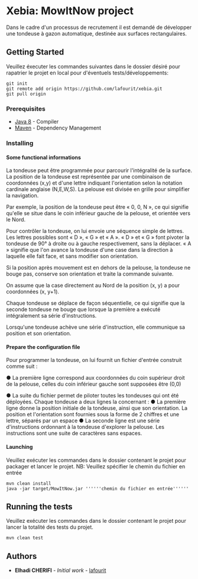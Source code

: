 # Xebia: MowItNow project

Dans le cadre d'un processus de recrutement il est demandé de développer une tondeuse à gazon automatique, destinée aux
surfaces rectangulaires.

## Getting Started

Veuillez éxecuter les commandes suivantes dans le dossier désiré pour rapatrier le projet en local pour d'éventuels tests/développements:
```
git init
git remote add origin https://github.com/lafourit/xebia.git
git pull origin
```
### Prerequisites

* [Java 8](http://www.oracle.com/technetwork/java/javase/downloads/jdk8-downloads-2133151.html) - Compiler
* [Maven](https://maven.apache.org/) - Dependency Management

### Installing

#### Some functional informations

La tondeuse peut être programmée pour parcourir l'intégralité de la surface.
La position de la tondeuse est représentée par une combinaison de coordonnées (x,y) et d'une
lettre indiquant l'orientation selon la notation cardinale anglaise (N,E,W,S). La pelouse est
divisée en grille pour simplifier la navigation.

Par exemple, la position de la tondeuse peut être « 0, 0, N », ce qui signifie qu'elle se situe
dans le coin inférieur gauche de la pelouse, et orientée vers le Nord.

Pour contrôler la tondeuse, on lui envoie une séquence simple de lettres. Les lettres possibles
sont « D », « G » et « A ». « D » et « G » font pivoter la tondeuse de 90° à droite ou à gauche
respectivement, sans la déplacer. « A » signifie que l'on avance la tondeuse d'une case dans la
direction à laquelle elle fait face, et sans modifier son orientation.

Si la position après mouvement est en dehors de la pelouse, la tondeuse ne bouge pas,
conserve son orientation et traite la commande suivante.

On assume que la case directement au Nord de la position (x, y) a pour coordonnées (x, y+1).

Chaque tondeuse se déplace de façon séquentielle, ce qui signifie que la seconde tondeuse ne
bouge que lorsque la première a exécuté intégralement sa série d'instructions.

Lorsqu'une tondeuse achève une série d'instruction, elle communique sa position et son
orientation.

#### Prepare the configuration file

Pour programmer la tondeuse, on lui fournit un fichier d'entrée construit comme suit :

● La première ligne correspond aux coordonnées du coin supérieur droit de la pelouse, celles
du coin inférieur gauche sont supposées être (0,0)

● La suite du fichier permet de piloter toutes les tondeuses qui ont été déployées. Chaque
tondeuse a deux lignes la concernant :
  ● La première ligne donne la position initiale de la tondeuse, ainsi que son orientation. La
    position et l'orientation sont fournies sous la forme de 2 chiffres et une lettre, séparés
    par un espace
  ● La seconde ligne est une série d'instructions ordonnant à la tondeuse d'explorer la
    pelouse. Les instructions sont une suite de caractères sans espaces.

#### Launching

Veuillez exécuter les commandes dans le dossier contenant le projet pour packager et lancer le projet.
NB: Veuillez spécifier le chemin du fichier en entrée
```
mvn clean install
java -jar target/MowItNow.jar ''''''chemin du fichier en entrée''''''
```


## Running the tests

Veuillez exécuter les commandes dans le dossier contenant le projet pour lancer la totalité des tests du projet.
```
mvn clean test
```

## Authors

* **Elhadi CHERIFI** - *Initial work* - [lafourit](https://github.com/lafourit)
